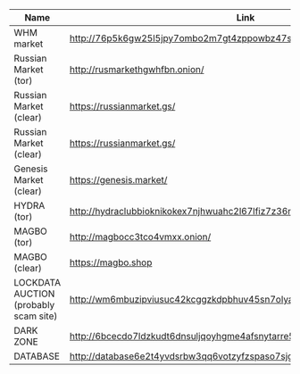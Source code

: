|Name|Link|
| ------ | ------ |
|WHM market| http://76p5k6gw25l5jpy7ombo2m7gt4zppowbz47sizvlzkigvnyhhc26znyd.onion|
|Russian Market (tor)| http://rusmarkethgwhfbn.onion/|
|Russian Market (clear)| https://russianmarket.gs/|
|Russian Market (clear)| https://russianmarket.gs/|
|Genesis Market (clear)| https://genesis.market/|
|HYDRA (tor)| http://hydraclubbioknikokex7njhwuahc2l67lfiz7z36md2jvopda7nchid.onion/|
|MAGBO (tor)| http://magbocc3tco4vmxx.onion/|
|MAGBO (clear)| https://magbo.shop|
|LOCKDATA AUCTION (probably scam site)| http://wm6mbuzipviusuc42kcggzkdpbhuv45sn7olyamy6mcqqked3waslbqd.onion/|
|DARK ZONE| http://6bcecdo7ldzkudt6dnsuljqoyhgme4afsnytarre5nucjhgzmrn4txad.onion|
|DATABASE| http://database6e2t4yvdsrbw3qq6votzyfzspaso7sjga2tchx6tov23nsid.onion/|
